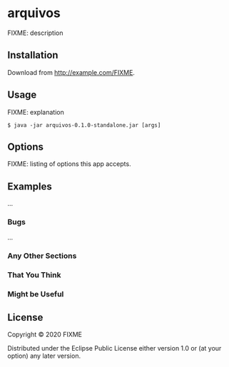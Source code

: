 # arquivos

FIXME: description

## Installation

Download from http://example.com/FIXME.

## Usage

FIXME: explanation

    $ java -jar arquivos-0.1.0-standalone.jar [args]

## Options

FIXME: listing of options this app accepts.

## Examples

...

### Bugs

...

### Any Other Sections
### That You Think
### Might be Useful

## License

Copyright © 2020 FIXME

Distributed under the Eclipse Public License either version 1.0 or (at
your option) any later version.
